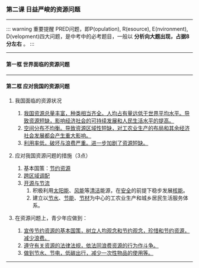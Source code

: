 ### 第二课 日益严峻的资源问题

---

::: warning 重要提醒
PRED问题，即P(opulation), R(esource), E(nvironment), D(velopment)四大问题，是中考中的必考题目，一般以 **分析向大题出现，占据8分左右** 。
:::

---

#### 第一框 世界面临的资源问题

---

#### 第二框 应对我国的资源问题

1. 我国面临的资源状况
   1. <u>我国资源总量丰富，种类相当齐全。人均占有量远低于世界平均水平。导致资源短缺，影响经济社会的可持续发展和人民生活水平的提高。</u>
   2. <u>空间分布不均衡。导致资源区域性短缺，对工农业生产的布局和其余经济社会发展都会产生重大影响。</u>
   3. <u>利用率低，破坏与浪费严重。进一步加剧了资源短缺。</u>

2. 应对我国资源问题的措施（3点）
   1. 基本国策：<u>节约资源</u>
   2. <u>跨区域调配</u>
   3. <u>开源与节流</u>
      1. 积极利用<u>太阳能</u>、<u>风能</u>等<u>清洁</u>能源，在<u>安全</u>的前提下稳步发展<u>核能</u>。
      2. 建立以<u>节水</u>、<u>节能</u>、<u>节材</u>为中心的工农业生产和城乡居民生活服务体系。

3. 在资源问题上，青少年应做到：
   1. <u>宣传节约资源的基本国策，树立人均观念和节约观念，珍惜和节约资源，减少浪费。</u>
   2. <u>遵守有关资源的法律法规，依法同浪费资源的行为作斗争。</u>
   3. <u>做到节水、节电，低碳出行，减少一次性物品的使用等。</u>

---
